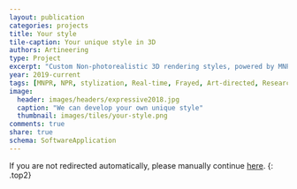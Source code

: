 ```yaml
---
layout: publication
categories: projects
title: Your style
tile-caption: Your unique style in 3D
authors: Artineering
type: Project
excerpt: "Custom Non-photorealistic 3D rendering styles, powered by MNPRX."
year: 2019-current
tags: [MNPR, NPR, stylization, Real-time, Frayed, Art-directed, Research, Maya, Software]
image:
  header: images/headers/expressive2018.jpg
  caption: "We can develop your own unique style"
  thumbnail: images/tiles/your-style.png
comments: true
share: true
schema: SoftwareApplication
---
```


<script>window.location.href = "/software/MNPRX/#customization"</script>
If you are not redirected automatically, please manually continue [here](https://artineering.io/software/MNPRX/#customization).
{: .top2}
